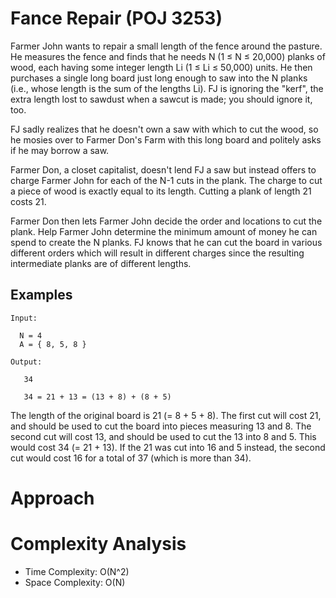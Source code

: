 # Fance Repair (POJ 3253)
  
Farmer John wants to repair a small length of the fence around the pasture. He measures the fence and finds that he needs N (1 ≤ N ≤ 20,000) planks of wood, each having some integer length Li (1 ≤ Li ≤ 50,000) units. He then purchases a single long board just long enough to saw into the N planks (i.e., whose length is the sum of the lengths Li). FJ is ignoring the "kerf", the extra length lost to sawdust when a sawcut is made; you should ignore it, too.

FJ sadly realizes that he doesn't own a saw with which to cut the wood, so he mosies over to Farmer Don's Farm with this long board and politely asks if he may borrow a saw.

Farmer Don, a closet capitalist, doesn't lend FJ a saw but instead offers to charge Farmer John for each of the N-1 cuts in the plank. The charge to cut a piece of wood is exactly equal to its length. Cutting a plank of length 21 costs 21.

Farmer Don then lets Farmer John decide the order and locations to cut the plank. Help Farmer John determine the minimum amount of money he can spend to create the N planks. FJ knows that he can cut the board in various different orders which will result in different charges since the resulting intermediate planks are of different lengths.

## Examples

```
Input:

  N = 4
  A = { 8, 5, 8 }

Output:

   34

   34 = 21 + 13 = (13 + 8) + (8 + 5)

```

The length of the original board is 21 (= 8 + 5 + 8). The first cut will cost 21, and should be used to cut the board into pieces measuring 13 and 8. The second cut will cost 13, and should be used to cut the 13 into 8 and 5. This would cost 34 (= 21 + 13). If the 21 was cut into 16 and 5 instead, the second cut would cost 16 for a total of 37 (which is more than 34).

# Approach

# Complexity Analysis

* Time Complexity: O(N^2)
* Space Complexity: O(N)
